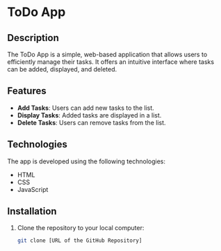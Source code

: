 # ToDo App

## Description

The ToDo App is a simple, web-based application that allows users to efficiently manage their tasks. It offers an intuitive interface where tasks can be added, displayed, and deleted.

## Features

- **Add Tasks**: Users can add new tasks to the list.
- **Display Tasks**: Added tasks are displayed in a list.
- **Delete Tasks**: Users can remove tasks from the list.

## Technologies

The app is developed using the following technologies:
- HTML
- CSS
- JavaScript

## Installation

1. Clone the repository to your local computer:
   ```bash
   git clone [URL of the GitHub Repository]
